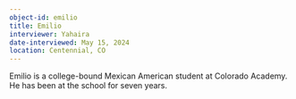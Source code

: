 ```yaml
---
object-id: emilio
title: Emilio
interviewer: Yahaira
date-interviewed: May 15, 2024
location: Centennial, CO
---
```


Emilio is a college-bound Mexican American student at Colorado Academy. He has been at the school for seven years.  
